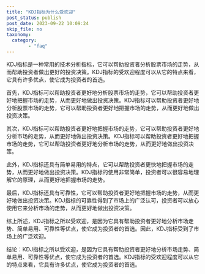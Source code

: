 ```yaml
---
title: "KDJ指标为什么受欢迎"
post_status: publish
post_date: 2023-09-22 10:09:24
skip_file: no
taxonomy:
  category:
        - "faq"
---
```


KDJ指标是一种常用的技术分析指标，它可以帮助投资者分析股票市场的走势，从而帮助投资者做出更好的投资决策。KDJ指标的受欢迎程度可以从它的特点来看，它具有许多优点，使它成为投资者的首选。

首先，KDJ指标可以帮助投资者更好地分析股票市场的走势，它可以帮助投资者更好地把握市场的走势，从而更好地做出投资决策。KDJ指标可以帮助投资者更好地分析股票市场的走势，它可以帮助投资者更好地把握市场的走势，从而更好地做出投资决策。

其次，KDJ指标可以帮助投资者更好地把握市场的走势，它可以帮助投资者更好地分析市场的走势，从而更好地做出投资决策。KDJ指标可以帮助投资者更好地把握市场的走势，它可以帮助投资者更好地分析市场的走势，从而更好地做出投资决策。

此外，KDJ指标还具有简单易用的特点，它可以帮助投资者更快地把握市场的走势，从而更好地做出投资决策。KDJ指标的使用非常简单，投资者可以很容易地理解它的原理，从而更好地把握市场的走势。

最后，KDJ指标还具有可靠性，它可以帮助投资者更好地把握市场的走势，从而更好地做出投资决策。KDJ指标的可靠性得到了市场上的广泛认可，投资者可以放心使用它来分析市场的走势，从而更好地做出投资决策。

综上所述，KDJ指标之所以受欢迎，是因为它具有帮助投资者更好地分析市场走势、简单易用、可靠性等优点，使它成为投资者的首选。因此，KDJ指标受到了市场上的广泛欢迎。

结论：KDJ指标之所以受欢迎，是因为它具有帮助投资者更好地分析市场走势、简单易用、可靠性等优点，使它成为投资者的首选。KDJ指标的受欢迎程度可以从它的特点来看，它具有许多优点，使它成为投资者的首选。
